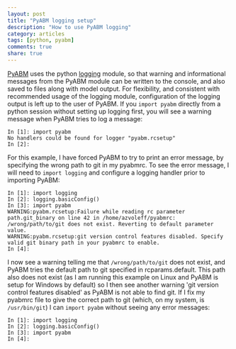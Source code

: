 ```yaml
---
layout: post
title: "PyABM logging setup"
description: "How to use PyABM logging"
category: articles
tags: [python, pyabm]
comments: true
share: true
---
```


[PyABM](/pyabm) uses the python 
[logging](http://docs.python.org/2/library/logging.html) module, so that 
warning and informational messages from the PyABM module can be written to the 
console, and also saved to files along with model output. For flexibility, and 
consistent with recommended usage of the logging module, configuration of the 
logging output is left up to the user of PyABM. If you `import pyabm` directly 
from a python session without setting up logging first, you will see a warning 
message when PyABM tries to log a message:

    In [1]: import pyabm
    No handlers could be found for logger "pyabm.rcsetup"
    In [2]:

For this example, I have forced PyABM to try to print an error message, by 
specifying the wrong path to git in my pyabmrc. To see the error message, I 
will need to `import logging` and configure a logging handler prior to 
importing PyABM:

    In [1]: import logging
    In [2]: logging.basicConfig()
    In [3]: import pyabm
    WARNING:pyabm.rcsetup:Failure while reading rc parameter path.git_binary on line 42 in /home/azvoleff/pyabmrc: /wrong/path/to/git does not exist. Reverting to default parameter value.
    WARNING:pyabm.rcsetup:git version control features disabled. Specify valid git binary path in your pyabmrc to enable.
    In [4]:

I now see a warning telling me that `/wrong/path/to/git` does not exist, and 
PyABM tries the default path to git specified in rcparams.default. This path 
also does not exist (as I am running this example on Linux and PyABM is setup 
for Windows by default) so I then see another warning 'git version control 
features disabled' as PyABM is not able to find git. If I fix my pyabmrc file 
to give the correct path to git (which, on my system, is `/usr/bin/git`) I can 
`import pyabm` without seeing any error messages:

    In [1]: import logging
    In [2]: logging.basicConfig()
    In [3]: import pyabm
    In [4]:
